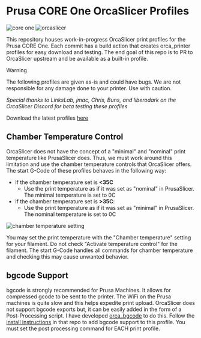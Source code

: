 # Prusa CORE One OrcaSlicer Profiles

![core one](docs/coreone.png)
![orcaslicer](docs/OrcaSlicer.png)

This repository houses work-in-progress OrcaSlicer print profiles for the Prusa CORE One. Each commit has a build action that creates orca_printer profiles for easy download and testing. The end goal of this repo is to PR to OrcaSlicer upstream and be available as a built-in profile.

> [!WARNING]
> The following profiles are given as-is and could have bugs. We are not responsible for any damage done to your printer. Use with caution.

*Special thanks to LinksLab, jmac, Chris, Buns, and liberodark on the OrcaSlicer Discord for beta testing these profiles*

Download the latest profiles [here](https://github.com/bwees/orca_coreone/releases/latest)

## Chamber Temperature Control

OrcaSlicer does not have the concept of a "minimal" and "nominal" print temperature like PrusaSlicer does. Thus, we must work around this limitation and use the chamber temperature controls that OrcaSlicer offers. The start G-Code of these profiles behaves in the following way:

- If the chamber temperature set is **<35C**
    - Use the print temperature as if it was set as "nominal" in PrusaSlicer. The minimal temperature is set to 0C
- If the chamber temperature set is **>35C**:
    - Use the print temperature as if it was set as "minimal" in PrusaSlicer. The nominal temperature is set to 0C

![chamber temperature setting](docs/chamber_setting.png)

You may set the print temperature with the "Chamber temperature" setting for your filament. Do not check "Activate temperature control" for the filament. The start G-Code handles all commands for chamber temperature and checking this may cause unwanted behavior.

## bgcode Support

bgcode is strongly recommended for Prusa Machines. It allows for compressed gcode to be sent to the printer. The WiFi on the Prusa machines is quite slow and this helps expedite print upload. OrcaSlicer does not support bgcode exports but, it can be easily added in the form of a Post-Processing script. I have developed [orca_bgcode](https://github.com/bwees/orca_bgcode) to do this. Follow the [install instructions](https://github.com/bwees/orca_bgcode/blob/main/README.md) in that repo to add bgcode support to this profile. You must set the post processing command for EACH print profile.
